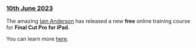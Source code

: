 ### [10th June 2023](/news/20230610)

The amazing [Iain Anderson](https://iain-anderson.com) has released a new **free** online training course for **Final Cut Pro for iPad**.

You can learn more [here](https://macprovideo.com/course/introducing-final-cut-pro-for-ipad).